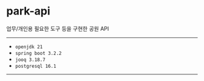 # park-api
업무/개인용 필요한 도구 등을 구현한 공원 API

---
* `openjdk 21`
* `spring boot 3.2.2`
* `jooq 3.18.7`
* `postgresql 16.1`
---
